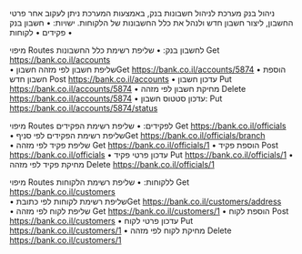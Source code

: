 ניהול בנק
מערכת לניהול חשבונות בנק, באמצעות המערכת ניתן לעקוב אחר פרטי החשבון, ליצור חשבון חדש ולנהל את כלל החשבונות של הלקוחות.
ישויות:
•	חשבון בנק
•	פקידים
•	לקוחות

מיפוי Routes  לחשבון בנק:
•	שליפת רשימת כלל החשבונות Get https://bank.co.il/accounts  
•	שליפת חשבון לפי מזהה חשבוןGet https://bank.co.il/accounts/5874 
•	הוספת חשבון חדש Post https://bank.co.il/accounts
•	עדכון חשבון Put https://bank.co.il/accounts/5874 
•	מחיקת חשבון לפי מזהה Delete https://bank.co.il/accounts/5874 
•	עדכון סטטוס חשבון: Put https://bank.co.il/accounts/5874/status

מיפוי Routes  לפקידים:
•	שליפת רשימת הפקידים Get https://bank.co.il/officials  
•	שליפת רשימת הפקידים לפי סניףGet https://bank.co.il/officials/branch  
•	שליפת פקיד לפי מזהה Get https://bank.co.il/officials/1
•	הוספת פקיד Post https://bank.co.il/officials
•	עדכון פרטי פקיד Put https://bank.co.il/officials/1
•	מחיקת פקיד לפי מזהה Delete https://bank.co.il/officials/1

מיפוי Routes  ללקוחות:
•	שליפת רשימת הלקוחות Get https://bank.co.il/customers  
•	שליפת רשימת לקוחות לפי כתובתGet https://bank.co.il/customers/address  
•	שליפת לקוח לפי מזהה Get https://bank.co.il/customers/1
•	הוספת לקוח Post https://bank.co.il/customers
•	עדכון פרטי לקוח Put https://bank.co.il/customers/1
•	מחיקת לקוח לפי מזהה Delete https://bank.co.il/customers/1
